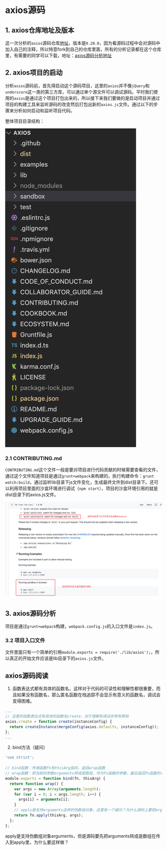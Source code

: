 # axios源码

## 1. axios仓库地址及版本

这一次分析的`axios`源码仓库[地址](https://github.com/axios/axios)，版本是`0.20.0`，因为看源码过程中会对源码中加入自己的注释，所以特意fork到自己的仓库里面，所有的分析记录都在这个仓库里，有需要的同学可以下载，地址：[axios源码分析地址](https://github.com/TerryZwei/axios)



## 2. axios项目的启动

分析`axios`源码前，首先得启动这个源码项目，这里的`axios`并不像`jQuery`和`underscore`这一类的第三方库，可以通过单个源文件可以调试源码。平时我们使用的`axios`是通过这个项目打包出来的，所以接下来我们要做的是启动项目并通过项目的构建工具来监听源码的改变然后打包出新的`axios.js`文件。通过以下的步骤来分析如何启动和监听项目代码。

整体项目目录结构：

![目录结构](./img/image-20210707110236647.png)



### 2.1 CONTRIBUTING.md

`CONTRIBUTING.md`这个文件一般是要对项目进行代码贡献的时候需要查看的文件，通过这个文件知道项目是通过`grunt+webpack`来构建的，执行构建命令：`grunt watch:build`，通过监听lib目录下js文件变化，生成最终文件到dist目录下。还可以利用项目里面的沙盒环境进行调试（`npm start`），项目的沙盒环境引用的就是dist目录下的axios.js文件。

![](./img/02.png)

## 3. axios源码分析

项目是通过`grunt+webpack`构建，`webpack.config.js`的入口文件是`index.js`。



### 3.2 项目入口文件

文件里面只有一个简单的引用`module.exports = require('./lib/axios');`，所以真正的开始文件应该是lib目录下的`axios.js`文件。



## axios源码阅读

1. 函数表达式都有具体的函数名，这样对于代码的可读性和理解性都很重要，而且如果没有函数名，那么匿名函数在栈追踪不会显示有意义的函数名，调试会变得困难。

```js
...
// 这里的函数表达式有具体的函数名create，对于理解和调试非常有帮助
axios.create = function create(instanceConfig) {
  return createInstance(mergeConfig(axios.defaults, instanceConfig));
};
...
```

2. bind方法（疑问）

```js
'use strict';

// bind函数：传递函数fn和thisArg指向，返回wrap函数
// wrap函数：把当前的参数arguments转成是数组，作为fn函数的参数，最后返回fn函数的调用结果。
module.exports = function bind(fn, thisArg) {
  return function wrap() {
    var args = new Array(arguments.length);
    for (var i = 0; i < args.length; i++) {
      args[i] = arguments[i];
    }
    // apply是支持arguments这样的伪数组对象，这里有一个疑问？为什么源码上要把arguments转成是数组再调用apply？
    return fn.apply(thisArg, args);
  };
};

```

apply是支持伪数组对象arguments，但是源码要先把arguments转成是数组在传入到apply里，为什么要这样做？


